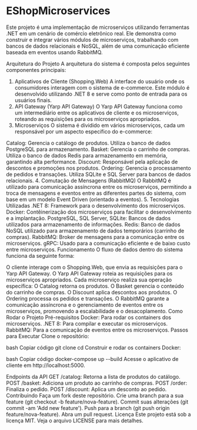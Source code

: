 # EShopMicroservices
Este projeto é uma implementação de microserviços utilizando ferramentas .NET em um cenário de comércio eletrônico real. Ele demonstra como construir e integrar vários módulos de microserviços, trabalhando com bancos de dados relacionais e NoSQL, além de uma comunicação eficiente baseada em eventos usando RabbitMQ.

Arquitetura do Projeto
A arquitetura do sistema é composta pelos seguintes componentes principais:

1. Aplicativos de Cliente (Shopping.Web)
A interface do usuário onde os consumidores interagem com o sistema de e-commerce. Este módulo é desenvolvido utilizando .NET 8 e serve como ponto de entrada para os usuários finais.
2. API Gateway (Yarp API Gateway)
O Yarp API Gateway funciona como um intermediário entre os aplicativos de cliente e os microserviços, roteando as requisições para os microserviços apropriados.
3. Microserviços
O sistema é dividido em vários microserviços, cada um responsável por um aspecto específico do e-commerce:

Catalog: Gerencia o catálogo de produtos. Utiliza o banco de dados PostgreSQL para armazenamento.
Basket: Gerencia o carrinho de compras. Utiliza o banco de dados Redis para armazenamento em memória, garantindo alta performance.
Discount: Responsável pela aplicação de descontos e promoções nos produtos.
Ordering: Gerencia o processamento de pedidos e transações. Utiliza SQLite e SQL Server para bancos de dados relacionais.
4. Comutação de Mensagens (RabbitMQ)
O RabbitMQ é utilizado para comunicação assíncrona entre os microserviços, permitindo a troca de mensagens e eventos entre as diferentes partes do sistema, com base em um modelo Event Driven (orientado a eventos).
5. Tecnologias Utilizadas
.NET 8: Framework para o desenvolvimento dos microserviços.
Docker: Contêinerização dos microserviços para facilitar o desenvolvimento e a implantação.
PostgreSQL, SQL Server, SQLite: Bancos de dados utilizados para armazenamento de informações.
Redis: Banco de dados NoSQL utilizado para armazenamento de dados temporários (carrinho de compras).
RabbitMQ: Broker de mensagens para a comunicação entre os microserviços.
gRPC: Usado para a comunicação eficiente e de baixo custo entre microserviços.
Funcionamento
O fluxo de dados dentro do sistema funciona da seguinte forma:

O cliente interage com o Shopping.Web, que envia as requisições para o Yarp API Gateway.
O Yarp API Gateway roteia as requisições para os microserviços apropriados.
Cada microserviço realiza sua operação específica:
O Catalog retorna os produtos.
O Basket gerencia o conteúdo do carrinho de compras.
O Discount aplica descontos aos produtos.
O Ordering processa os pedidos e transações.
O RabbitMQ garante a comunicação assíncrona e o gerenciamento de eventos entre os microserviços, promovendo a escalabilidade e o desacoplamento.
Como Rodar o Projeto
Pré-requisitos
Docker: Para rodar os containers dos microserviços.
.NET 8: Para compilar e executar os microserviços.
RabbitMQ: Para a comunicação de eventos entre os microserviços.
Passos para Executar
Clone o repositório:

bash
Copiar código
git clone <url-do-repositorio>
cd <nome-do-repositorio>
Construir e rodar os containers Docker:

bash
Copiar código
docker-compose up --build
Acesse o aplicativo de cliente em http://localhost:5000.

Endpoints da API
GET /catalog: Retorna a lista de produtos do catálogo.
POST /basket: Adiciona um produto ao carrinho de compras.
POST /order: Finaliza o pedido.
POST /discount: Aplica um desconto ao pedido.
Contribuindo
Faça um fork deste repositório.
Crie uma branch para a sua feature (git checkout -b feature/nova-feature).
Commit suas alterações (git commit -am 'Add new feature').
Push para a branch (git push origin feature/nova-feature).
Abra um pull request.
Licença
Este projeto está sob a licença MIT. Veja o arquivo LICENSE para mais detalhes.
